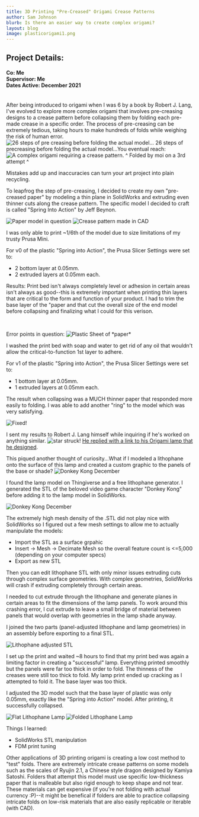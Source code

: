 ```yaml
---
title: 3D Printing "Pre-Creased" Origami Crease Patterns
author: Sam Johnson
blurb: Is there an easier way to create complex origami?
layout: blog
image: plasticorigami1.png
---
```

## Project Details:
#### Co: Me <br>Supervisor: Me <br>Dates Active: December 2021
<br>
After being introduced to origami when I was 6 by a book by Robert J. Lang, I've evolved to explore more complex origami that involves pre-creasing designs to a crease pattern before collapsing them by folding each pre-made crease in a specific order.
The process of pre-creasing can be extremely tedious, taking hours to make hundreds of folds while weighing the risk of human error. 

<img src="\media\Project Pics 2021\PlasticOrigami\precreasesteps.PNG" alt="26 steps of pre creasing before folding the actual model..."/>
26 steps of precreasing before folding the actual model...You eventual reach:
<img src="\media\Project Pics 2021\PlasticOrigami\dollarkoi.jpg" alt="A complex origami requiring a crease pattern."/>
^ Folded by moi on a 3rd attempt ^

Mistakes add up and inaccuracies can turn your art project into plain recycling.

To leapfrog the step of pre-creasing, I decided to create my own "pre-creased paper" by modeling a thin plane in SolidWorks and extruding even thinner cuts along the crease pattern. The specific model I decided to craft is called "Spring Into Action" by Jeff Beynon.

<img src="\media\Project Pics 2021\PlasticOrigami\springintoaction.jpg" alt="Paper model in question"/>
<img src="\media\Project Pics 2021\PlasticOrigami\springintoactionCAD.PNG" alt="Crease pattern made in CAD"/>

I was only able to print ~1/6th of the model due to size limitations of my trusty Prusa Mini.

For v0 of the plastic "Spring into Action", the Prusa Slicer Settings were set to:
- 2 bottom layer at 0.05mm.
- 2 extruded layers at 0.05mm each.

Results: Print bed isn't always completely level or adhesion in certain areas isn't always as good--this is extremely important when printing thin layers that are critical to the form and function of your product. I had to trim the base layer of the "paper and that cut the overall size of the end model before collapsing and finalizing what I could for this verison.

<img src="\media\Project Pics 2021\PlasticOrigami\plasticorigami2.png" alt=""/>
<img src="\media\Project Pics 2021\PlasticOrigami\plasticorigami1.png" alt=""/>

Error points in question:
<img src="\media\Project Pics 2021\PlasticOrigami\plasticorigami3.png" alt="Plastic Sheet of *paper* "/>

I washed the print bed with soap and water to get rid of any oil that wouldn't allow the critical-to-function 1st layer to adhere.

For v1 of the plastic "Spring into Action", the Prusa Slicer Settings were set to:
- 1 bottom layer at 0.05mm.
- 1 extruded layers at 0.05mm each.

The result when collapsing was a MUCH thinner paper that responded more easily to folding. I was able to add another "ring" to the model which was very satisfying.

<img src="\media\Project Pics 2021\PlasticOrigami\spring2.jpeg" alt="Fixed!"/>

I sent my results to Robert J. Lang himself while inquiring if he's worked on anything similar. <img src="\media\Project Pics 2021\PlasticOrigami\robertJlangresponse.PNG" alt="star struck!"/>
[He replied with a link to his Origami lamp that he designed](https://www.thingiverse.com/thing:3896846). 

This piqued another thought of curiosity...What if I modeled a lithophane onto the surface of this lamp and created a custom graphic to the panels of the base or shade?
<img src="\media\Project Pics 2021\PlasticOrigami\potentialimage.png" alt="Donkey Kong December"/>

I found the lamp model on Thingiverse and a free lithophane generator. I generated the STL of the beloved video game character "Donkey Kong" before adding it to the lamp model in SolidWorks. 

<img src="\media\Project Pics 2021\PlasticOrigami\dklithophane.PNG" alt="Donkey Kong December"/>

The extremely high mesh density of the .STL did not play nice with SolidWorks so I figured out a few mesh settings to allow me to actually manipulate the models:
- Import the STL as a surface grpahic
- Insert -> Mesh -> Decimate Mesh so the overall feature count is <=5,000 (depending on your computer specs)
- Export as new STL

Then you can edit lithophane STL with only minor issues extruding cuts through complex surface geometries. With complex geometries, SolidWorks will crash if extruding completely through certain areas.

I needed to cut extrude through the lithophane and generate planes in certain areas to fit the dimensions of the lamp panels. To work around this crashing error, I cut extrude to leave a small bridge of material between panels that would overlap with geometries in the lamp shade anyway.

I joined the two parts (panel-adjusted lithophane and lamp geometries) in an assembly before exporting to a final STL.

<img src="\media\Project Pics 2021\PlasticOrigami\dksolidworks.PNG" alt="Lithophane adjusted STL"/>

I set up the print and waited ~8 hours to find that my print bed was again a limiting factor in creating a "successful" lamp. Everything printed smoothly but the panels were far too thick in order to fold. The thinness of the creases were still too thick to fold. My lamp print ended up cracking as I attempted to fold it. The base layer was too thick.

I adjusted the 3D model such that the base layer of plastic was only 0.05mm, exactly like the "Spring into Action" model. After printing, it successfully collapsed.

<img src="\media\Project Pics 2021\PlasticOrigami\dk1.png" alt="Flat Lithophane Lamp"/>
<img src="\media\Project Pics 2021\PlasticOrigami\dk2.png" alt="Folded Lithophane Lamp"/>

Things I learned:
- SolidWorks STL manipulation
- FDM print tuning

Other applications of 3D printing origami is creating a low cost method to "test" folds. There are extremely intricate crease patterns on some models such as the scales of Ryujin 2.1, a Chinese style dragon designed by Kamiya Satoshi. Folders that attempt this model must use specific low-thickness paper that is malleable but also rigid enough to keep shape and not tear. These materials can get expensive (if you're not folding with actual currency :P)--it might be benefical if folders are able to practice collapsing intricate folds on low-risk materials that are also easily replicable or iterable (with CAD).  
